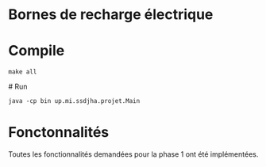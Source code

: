 # Bornes de recharge électrique

# Compile 

`make all`

# Run 

`java -cp bin up.mi.ssdjha.projet.Main`

# Fonctonnalités

Toutes les fonctionnalités demandées pour la phase 1 ont été implémentées.
